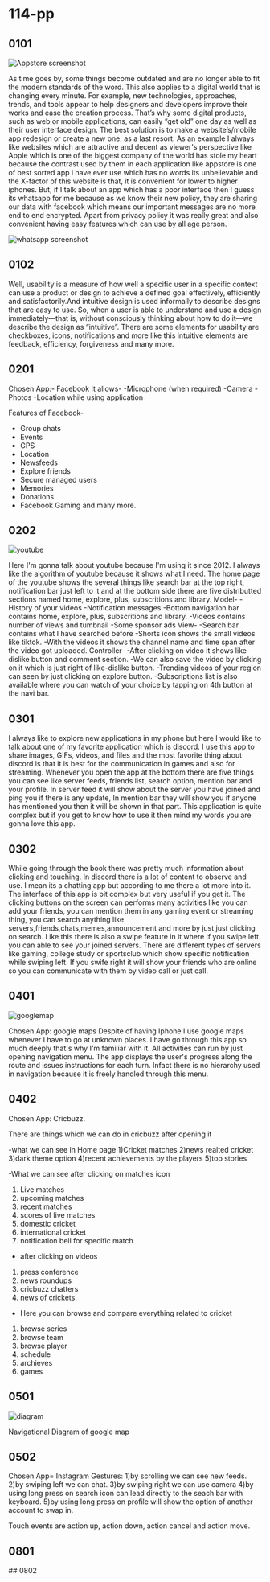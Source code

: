# 114-pp

## 0101

![Appstore screenshot ](Appstore.jpeg)

<p> As time goes by, some things become outdated and are no longer able to fit the modern standards of the word. This also applies to a digital world that is changing every minute. For example, new technologies, approaches, trends, and tools appear to help designers and developers improve their works and ease the creation process. That’s why some digital products, such as web or mobile applications, can easily “get old” one day as well as their user interface design. The best solution is to make a website’s/mobile app redesign or create a new one, as a last resort. As an example I always like websites which are attractive and decent as viewer's perspective like Apple which is one of the biggest company of the world has stole my heart because the contrast used by them in each application like appstore is one of best sorted app i have ever use which has no words its unbelievable and the X-factor of this website is that, it is convenient for lower to higher iphones. But, if I talk about an app which has a poor interface then I guess its whatsapp for me because as we know their new policy, they are sharing our data with facebook which means our important messages are no more end to end encrypted. Apart from privacy policy it was really great and also convenient having easy features which can use by all age person. </p>

![whatsapp screenshot ](whatsapp.jpeg)

## 0102

<p> Well, usability is a measure of how well a specific user in a specific context can use a product or design to achieve a defined goal effectively, efficiently and satisfactorily.And intuitive design is used informally to describe designs that are easy to use. So, when a user is able to understand and use a design immediately—that is, without consciously thinking about how to do it—we describe the design as “intuitive”. There are some elements for usability are checkboxes, icons, notifications and more like this intuitive elements are feedback, efficiency, forgiveness and many more. </p>

## 0201

<p>
 Chosen App:- Facebook
  It allows-
  -Microphone (when required)
  -Camera
  -Photos
  -Location while using application
  
  Features of Facebook-
  - Group chats
  - Events
  - GPS
  - Location 
  - Newsfeeds
  - Explore friends
  - Secure managed users
  - Memories
  - Donations
  - Facebook Gaming and many more.
 </p>
 
 ## 0202
 ![youtube](youtube.jpeg)
 <p>
  Here I'm gonna talk about youtube because I'm using it since 2012. I always like the algorithm of youtube because it shows what I need.
  The home page of the youtube shows the several things like search bar at the top right, notification bar just left to it and at the bottom side there are five distributted sections named home, explore, plus, subscritions and library.
  Model-
  -History of your videos
  -Notification messages
  -Bottom navigation bar contains home, explore, plus, subscritions and library.
  -Videos contains number of views and tumbnail
  -Some sponsor ads
 View-
  -Search bar contains what I have searched before
  -Shorts icon shows the small videos like tiktok.
  -With the videos it shows the channel name and time span after the video got uploaded.
 Controller-
  -After clicking on video it shows like-dislike button and comment section.
  -We can also save the video by clicking on it which is just right of like-dislike button.
  -Trending videos of your region can seen by just clicking on explore button.
  -Subscriptions list is also available where you can watch of your choice by tapping on 4th button at the navi bar.
  </p>
  

## 0301
<p> I always like to explore new applications in my phone but here I would like to talk about one of my favorite application which is discord. I use this app to share images, GIFs, videos, and files and the most favorite thing about discord is that it is best for the communication in games and also for streaming.
Whenever you open the app at the bottom there are five things you can see like server feeds, friends list, search option, mention bar and your profile.
In server feed it will show about the server you have joined and ping you if there is any update, In mention bar they will show you if anyone has mentioned you then it will be shown in that part.
This application is quite complex but if you get to know how to use it then mind my words you are gonna love this app.</p>

## 0302
<p> While going through the book there was pretty much information about clicking and touching. In discord there is a lot of content to observe and use. I mean its a chatting app but according to me there a lot more into it. The interface of this app is bit complex but very useful if you get it.
The clicking buttons on the screen can performs many activities like you can add your friends, you can mention them in any gaming event or streaming thing, you can search anything like servers,friends,chats,memes,announcement and more by just just clicking on search.
Like this there is also a swipe feature in it where if you swipe left you can able to see your joined servers. There are different types of servers like gaming, college study or sportsclub which show specific notification while swiping left. If you swife right it will show your friends who are online so you can communicate with them by video call or just call. </p>

## 0401
![googlemap](googlemap.jpeg)
<p>
 Chosen App: google maps
 Despite of having Iphone I use google maps whenever I have to go at unknown places.
 I have go through this app so much deeply that's why I'm familiar with it. All activities can run by just opening navigation menu. The app displays the user's progress along the route and issues instructions for each turn. Infact there is no hierarchy used in navigation because it is freely handled through this menu.
<p>

## 0402
<p>
 Chosen App: Cricbuzz.
 
 There are things which we can do in cricbuzz after opening it
 
 -what we can see in Home page
 1)Cricket matches
 2)news realted cricket
 3)dark theme option
 4)recent achievements by the players
 5)top stories
 
 -What we can see after clicking on matches icon
 1) Live matches
 2) upcoming matches
 3) recent matches 
 4) scores of live matches 
 5) domestic cricket
 6) international cricket
 7) notification bell for specific match

- after clicking on videos
1) press conference
2) news roundups
3) cricbuzz chatters
4) news of crickets.

- Here you can browse and compare everything related to cricket
1) browse series
2) browse team 
3) browse player
4) schedule
5) archieves
6) games
</p>

## 0501
![diagram](diagram.jpeg)
<p>
 Navigational Diagram of google map
 </p>
 
 ## 0502
 <p>
 Chosen App= Instagram
 Gestures:
 1)by scrolling we can see new feeds.
 2)by swiping left we can chat.
 3)by swiping right we can use camera
 4)by using long press on search icon can lead directly to the seach bar with keyboard.
 5)by using long press on profile will show the option of another account to swap in.

Touch events are action up, action down, action cancel and action move.
</p>

## 0801
<p></p>
## 0802
<p></p>

